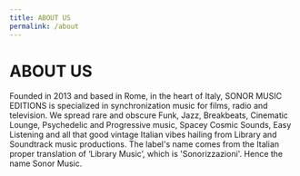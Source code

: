 ```yaml
---
title: ABOUT US
permalink: /about
---
```


# ABOUT US

Founded in 2013 and based in Rome, in the heart of Italy, SONOR MUSIC EDITIONS is specialized in synchronization music for films, radio and television. We spread rare and obscure Funk, Jazz, Breakbeats, Cinematic Lounge, Psychedelic and Progressive music, Spacey Cosmic Sounds, Easy Listening and all that good vintage Italian vibes hailing from Library and Soundtrack music productions. The label's name comes from the Italian proper translation of ‘Library Music’, which is 'Sonorizzazioni'.
Hence the name Sonor Music.